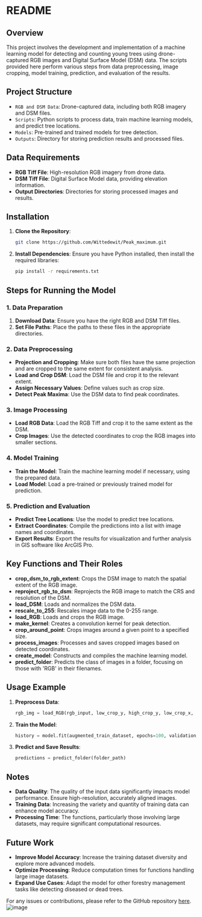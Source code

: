 # README

## Overview

This project involves the development and implementation of a machine learning model for detecting and counting young trees using drone-captured RGB images and Digital Surface Model (DSM) data. The scripts provided here perform various steps from data preprocessing, image cropping, model training, prediction, and evaluation of the results.

## Project Structure

- `RGB and DSM Data`: Drone-captured data, including both RGB imagery and DSM files.
- `Scripts`: Python scripts to process data, train machine learning models, and predict tree locations.
- `Models`: Pre-trained and trained models for tree detection.
- `Outputs`: Directory for storing prediction results and processed files.

## Data Requirements

- **RGB Tiff File**: High-resolution RGB imagery from drone data.
- **DSM Tiff File**: Digital Surface Model data, providing elevation information.
- **Output Directories**: Directories for storing processed images and results.

## Installation

1. **Clone the Repository**:
   ```bash
   git clone https://github.com/Wittedewit/Peak_maximum.git
   ```

2. **Install Dependencies**:
   Ensure you have Python installed, then install the required libraries:
   ```bash
   pip install -r requirements.txt
   ```

## Steps for Running the Model

### 1. Data Preparation

1. **Download Data**: Ensure you have the right RGB and DSM Tiff files.
2. **Set File Paths**: Place the paths to these files in the appropriate directories.

### 2. Data Preprocessing

- **Projection and Cropping**: Make sure both files have the same projection and are cropped to the same extent for consistent analysis.
- **Load and Crop DSM**: Load the DSM file and crop it to the relevant extent.
- **Assign Necessary Values**: Define values such as crop size.
- **Detect Peak Maxima**: Use the DSM data to find peak coordinates.

### 3. Image Processing

- **Load RGB Data**: Load the RGB Tiff and crop it to the same extent as the DSM.
- **Crop Images**: Use the detected coordinates to crop the RGB images into smaller sections.

### 4. Model Training

- **Train the Model**: Train the machine learning model if necessary, using the prepared data.
- **Load Model**: Load a pre-trained or previously trained model for prediction.

### 5. Prediction and Evaluation

- **Predict Tree Locations**: Use the model to predict tree locations.
- **Extract Coordinates**: Compile the predictions into a list with image names and coordinates.
- **Export Results**: Export the results for visualization and further analysis in GIS software like ArcGIS Pro.

## Key Functions and Their Roles

- **crop_dsm_to_rgb_extent**: Crops the DSM image to match the spatial extent of the RGB image.
- **reproject_rgb_to_dsm**: Reprojects the RGB image to match the CRS and resolution of the DSM.
- **load_DSM**: Loads and normalizes the DSM data.
- **rescale_to_255**: Rescales image data to the 0-255 range.
- **load_RGB**: Loads and crops the RGB image.
- **make_kernel**: Creates a convolution kernel for peak detection.
- **crop_around_point**: Crops images around a given point to a specified size.
- **process_images**: Processes and saves cropped images based on detected coordinates.
- **create_model**: Constructs and compiles the machine learning model.
- **predict_folder**: Predicts the class of images in a folder, focusing on those with 'RGB' in their filenames.

## Usage Example

1. **Preprocess Data**:
   ```python
   rgb_img = load_RGB(rgb_input, low_crop_y, high_crop_y, low_crop_x, high_crop_x, rgb_output_dir)
   ```

2. **Train the Model**:
   ```python
   history = model.fit(augmented_train_dataset, epochs=100, validation_data=normalized_val_dataset)
   ```

3. **Predict and Save Results**:
   ```python
   predictions = predict_folder(folder_path)
   ```

## Notes

- **Data Quality**: The quality of the input data significantly impacts model performance. Ensure high-resolution, accurately aligned images.
- **Training Data**: Increasing the variety and quantity of training data can enhance model accuracy.
- **Processing Time**: The functions, particularly those involving large datasets, may require significant computational resources.

## Future Work

- **Improve Model Accuracy**: Increase the training dataset diversity and explore more advanced models.
- **Optimize Processing**: Reduce computation times for functions handling large image datasets.
- **Expand Use Cases**: Adapt the model for other forestry management tasks like detecting diseased or dead trees.

For any issues or contributions, please refer to the GitHub repository [here](https://github.com/Wittedewit/Peak_maximum.git).
![image](https://github.com/Wittedewit/Peak_maximum/assets/105919559/a60a2a31-6339-4fc5-8d77-25c266ee8a8a)

